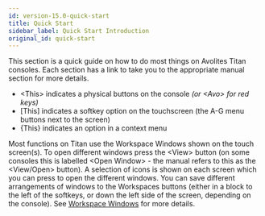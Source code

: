 ```yaml
---
id: version-15.0-quick-start
title: Quick Start
sidebar_label: Quick Start Introduction
original_id: quick-start
---
```


This section is a quick guide on how to do most things on Avolites Titan
consoles. Each section has a link to take you to the appropriate manual
section for more details.

- \<This\> indicates a physical buttons on the console *(or \<Avo\> for red keys)*
- \[This\] indicates a softkey option on the touchscreen (the A-G menu buttons next to the screen)
- \{This\} indicates an option in a context menu 

Most functions on Titan use the Workspace Windows shown on the touch screen(s).
To open different windows press the \<View\> button (on some consoles this is labelled \<Open Window\> -
the manual refers to this as the \<View/Open\> button). A selection of icons is
shown on each screen which you can press to open the different windows.
You can save different arrangements of windows to the Workspaces buttons
(either in a block to the left of the softkeys, or down the left side of the screen,
depending on the console).
See [Workspace Windows](./titan-basics/workspace-windows.md) for more details.
